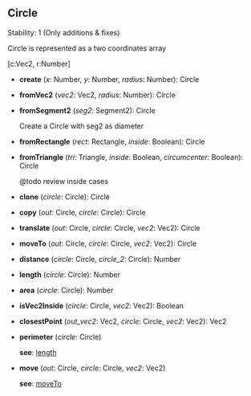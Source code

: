 <a name="Circle"></a>
## Circle
  Stability: 1 (Only additions & fixes)

  Circle is represented as a two coordinates array

  [c:Vec2, r:Number]

<a name="Circle-create"></a>
* **create** (*x*: Number, *y*: Number, *radius*: Number): Circle

<a name="Circle-fromVec2"></a>
* **fromVec2** (*vec2*: Vec2, *radius*: Number): Circle

<a name="Circle-fromSegment2"></a>
* **fromSegment2** (*seg2*: Segment2): Circle

  Create a Circle with seg2 as diameter


<a name="Circle-fromRectangle"></a>
* **fromRectangle** (*rect*: Rectangle, *inside*: Boolean): Circle

<a name="Circle-fromTriangle"></a>
* **fromTriangle** (*tri*: Triangle, *inside*: Boolean, *circumcenter*: Boolean): Circle

  @todo review inside cases


<a name="Circle-clone"></a>
* **clone** (*circle*: Circle): Circle

<a name="Circle-copy"></a>
* **copy** (*out*: Circle, *circle*: Circle): Circle

<a name="Circle-translate"></a>
* **translate** (*out*: Circle, *circle*: Circle, *vec2*: Vec2): Circle

<a name="Circle-moveTo"></a>
* **moveTo** (*out*: Circle, *circle*: Circle, *vec2*: Vec2): Circle

<a name="Circle-distance"></a>
* **distance** (*circle*: Circle, *circle_2*: Circle): Number

<a name="Circle-length"></a>
* **length** (*circle*: Circle): Number

<a name="Circle-area"></a>
* **area** (*circle*: Circle): Number

<a name="Circle-isVec2Inside"></a>
* **isVec2Inside** (*circle*: Circle, *vec2*: Vec2): Boolean

<a name="Circle-closestPoint"></a>
* **closestPoint** (*out_vec2*: Vec2, *circle*: Circle, *vec2*: Vec2): Vec2

<a name="Circle-perimeter"></a>
* **perimeter** (*circle*: Circle)

  **see**: [length](#Circle-length)


<a name="Circle-move"></a>
* **move** (*out*: Circle, *circle*: Circle, *vec2*: Vec2)

  **see**: [moveTo](#Circle-moveTo)
